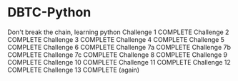 # DBTC-Python
Don't break the chain, learning python
Challenge 1 COMPLETE
Challenge 2 COMPLETE
Challenge 3 COMPLETE
Challenge 4 COMPLETE
Challenge 5 COMPLETE
Challenge 6 COMPLETE
Challenge 7a COMPLETE
Challenge 7b COMPLETE
Challenge 7c COMPLETE
Challenge 8 COMPLETE
Challenge 9 COMPLETE
Challenge 10 COMPLETE
Challenge 11 COMPLETE
Challenge 12 COMPLETE
Challenge 13 COMPLETE (again)
